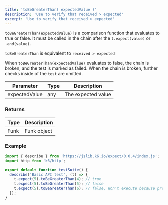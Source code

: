 ```yaml
---
title: 'toBeGreaterThan( expectedValue )'
description: 'Use to verify that received > expected'
excerpt: 'Use to verify that received > expected'
---
```


`toBeGreaterThan(expectedValue)` is a comparison function that evaluates to true or false. It must be called in the chain after the `t.expect(value)` or `.and(value)`. 

`toBeGreaterThan` is equivalent to `received > expected`

When `toBeGreaterThan(expectedValue)` evaluates to false, the chain is broken, and the test is marked as failed. When the chain is broken, further checks inside of the `test` are omitted. 


| Parameter      | Type   | Description                                                                          |
| -------------- | ------ | ------------------------------------------------------------------------------------ |
| expectedValue  | any    | The expected value |


### Returns

| Type   | Description                     |
| ------ | ------------------------------- |
| Funk   | Funk object |

### Example

<CodeGroup labels={[]}>

```javascript
import { describe } from 'https://jslib.k6.io/expect/0.0.4/index.js';
import http from 'k6/http';

export default function testSuite() {
  describe('Basic API test', (t) => {
    t.expect(5).toBeGreaterThan(4); // true
    t.expect(5).toBeGreaterThan(5); // false
    t.expect(5).toBeGreaterThan(6); // false. Won't execute because previous statement was false
  });
}
```

</CodeGroup>
